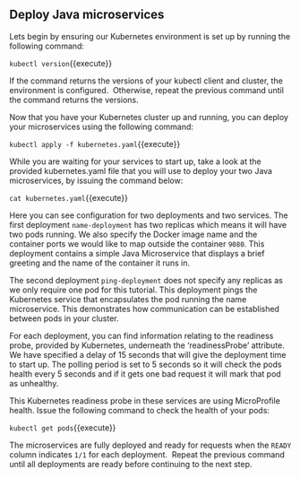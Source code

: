## Deploy Java microservices

Lets begin by ensuring our Kubernetes environment is set up by running the following command:

`kubectl version`{{execute}}

If the command returns the versions of your kubectl client and cluster, the environment is configured.  Otherwise, repeat the previous command until the command returns the versions.

Now that you have your Kubernetes cluster up and running, you can deploy your microservices using the following command:

`kubectl apply -f kubernetes.yaml`{{execute}}

While you are waiting for your services to start up, take a look at the provided kubernetes.yaml file that you will use to deploy your two Java microservices, by issuing the command below:

`cat kubernetes.yaml`{{execute}}

Here you can see configuration for two deployments and two services. The first deployment `name-deployment` has two replicas which means it will have two pods running. We also specify the Docker image name and the container ports we would like to map outside the container `9080`. This deployment contains a simple Java Microservice that displays a brief greeting and the name of the container it runs in.

The second deployment `ping-deployment` does not specify any replicas as we only require one pod for this tutorial. This deployment pings the Kubernetes service that encapsulates the pod running the name microservice. This demonstrates how communication can be established between pods in your cluster.

For each deployment, you can find information relating to the readiness probe, provided by Kubernetes, underneath the ‘readinessProbe’ attribute. We have specified a delay of 15 seconds that will give the deployment time to start up. The polling period is set to 5 seconds so it will check the pods health every 5 seconds and if it gets one bad request it will mark that pod as unhealthy.

This Kubernetes readiness probe in these services are using MicroProfile health. Issue the following command to check the health of your pods:

`kubectl get pods`{{execute}}

The microservices are fully deployed and ready for requests when the `READY` column indicates `1/1` for each deployment.  Repeat the previous command until all deployments are ready before continuing to the next step.

